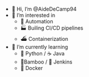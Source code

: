 - 👋 Hi, I’m @AideDeCamp94
- 👀 I’m interested in 
    - 🦾 Automation
    - 🏭 Builing CI/CD pipelines 
    - ⛴️ Containerization
- 🌱 I’m currently learning 
    - 🐍 Python / ☕ Java
    - 🎍Bamboo / 🤵 Jenkins
    - 🐳 Docker
<!---
- 💞️ I’m looking to collaborate on ...
- 📫 How to reach me ...


AideDeCamp94/AideDeCamp94 is a ✨ special ✨ repository because its `README.md` (this file) appears on your GitHub profile.
You can click the Preview link to take a look at your changes.
--->

